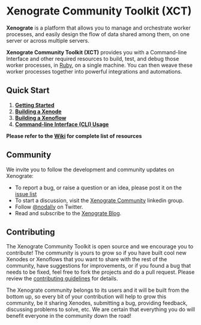 Xenograte Community Toolkit (XCT)
===

**Xenograte** is a platform that allows you to manage and orchestrate worker processes, and easily design the 
flow of data shared among them, on one server or across multiple servers.

**Xenograte Community Toolkit (XCT)** provides you with a Command-line Interface and other required 
resources to build, test, and debug those worker processes, in [Ruby](http://www.ruby-lang.org/en/), on a 
single machine. You can then weave these worker processes together into powerful integrations and automations.

## Quick Start

1. [**Getting Started**](../../wiki/Getting-started)
2. [**Building a Xenode**](../../wiki/Building-a-Xenode)
3. [**Building a Xenoflow**](../../wiki/Building-a-Xenoflow)
4. [**Command-line Interface (CLI) Usage**](../../wiki/Command-Line-Interface-Usage)

**Please refer to the [Wiki](../../wiki) for complete list of resources**

## Community

We invite you to follow the development and community updates on Xenograte:

- To report a bug, or raise a question or an idea, please post it on the [issue list][20]
- To start a discussion, visit the [Xenograte Community][23] linkedin group.
- Follow [@nodally][21] on Twitter.
- Read and subscribe to the [Xenograte Blog][22].

[20]: https://github.com/Nodally/xenograte-xct/issues
[21]: http://twitter.com/nodally
[22]: http://blog.xenograte.com
[23]: http://www.linkedin.com/groups/Xenograte-Community-5068501

## Contributing

The Xenograte Community Toolkit is open source and we encourage you to contribute! The community is yours to grow so if you have built cool new Xenodes or Xenoflows that you want to share with the rest of the community, have suggestions for improvements, or if you found a bug that needs to be fixed, feel free to fork the projects and do a pull request. Please review the [contributing guidelines](CONTRIBUTING.md) for details.

The Xenograte community belongs to its users and it will be built from the bottom up, so every bit of your contribution will help to grow this community, be it sharing Xenodes, submitting a bug, providing feedback, discussing problems to solve, etc. We are certain that everything you do will benefit everyone in the community down the road!
